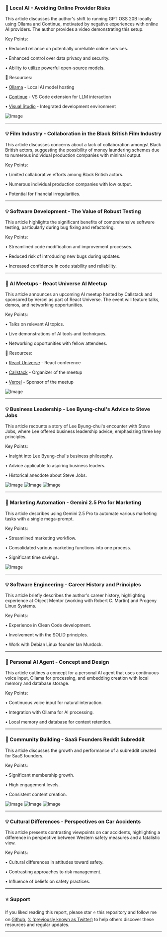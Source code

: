 ### 🤖 Local AI - Avoiding Online Provider Risks

This article discusses the author's shift to running GPT OSS 20B locally using Ollama and Continue, motivated by negative experiences with online AI providers.  The author provides a video demonstrating this setup.

Key Points:

• Reduced reliance on potentially unreliable online services.


• Enhanced control over data privacy and security.


• Ability to utilize powerful open-source models.


🔗 Resources:

• [Ollama](https://x.com/ollama) - Local AI model hosting


• [Continue](https://x.com/continuedev) - VS Code extension for LLM interaction


• [Visual Studio](https://x.com/VisualStudio) - Integrated development environment


![Image](https://pbs.twimg.com/amplify_video_thumb/1958122604562182144/img/ZirOhWlYrCM-lbXG.jpg)

---
### 💡 Film Industry - Collaboration in the Black British Film Industry

This article discusses concerns about a lack of collaboration amongst Black British actors, suggesting the possibility of money laundering schemes due to numerous individual production companies with minimal output.

Key Points:

• Limited collaborative efforts among Black British actors.


• Numerous individual production companies with low output.


• Potential for financial irregularities.


---
### 💡 Software Development - The Value of Robust Testing

This article highlights the significant benefits of comprehensive software testing, particularly during bug fixing and refactoring.

Key Points:

• Streamlined code modification and improvement processes.


• Reduced risk of introducing new bugs during updates.


• Increased confidence in code stability and reliability.

---
### 🚀 AI Meetups - React Universe AI Meetup

This article announces an upcoming AI meetup hosted by Callstack and sponsored by Vercel as part of React Universe.  The event will feature talks, demos, and networking opportunities.

Key Points:

• Talks on relevant AI topics.


• Live demonstrations of AI tools and techniques.


• Networking opportunities with fellow attendees.


🔗 Resources:

• [React Universe](https://x.com/reactuniverse_) - React conference


• [Callstack](https://x.com/callstackio) -  Organizer of the meetup


• [Vercel](https://x.com/vercel) - Sponsor of the meetup


![Image](https://pbs.twimg.com/media/GytkoMbWsAA6n2u?format=jpg&name=small)

---
### 💡 Business Leadership - Lee Byung-chul's Advice to Steve Jobs

This article recounts a story of Lee Byung-chul's encounter with Steve Jobs, where Lee offered business leadership advice, emphasizing three key principles.


Key Points:

•  Insight into Lee Byung-chul's business philosophy.


•  Advice applicable to aspiring business leaders.


• Historical anecdote about Steve Jobs.


![Image](https://pbs.twimg.com/media/GyyZeEAaYAAnVs2?format=jpg&name=900x900)
![Image](https://pbs.twimg.com/media/GyyZeEHaYAAvYRz?format=jpg&name=small)
![Image](https://pbs.twimg.com/media/GyyZeD-bMAACDyX?format=jpg&name=360x360)

---
### 🚀 Marketing Automation - Gemini 2.5 Pro for Marketing

This article describes using Gemini 2.5 Pro to automate various marketing tasks with a single mega-prompt.

Key Points:

• Streamlined marketing workflow.


• Consolidated various marketing functions into one process.


• Significant time savings.


![Image](https://pbs.twimg.com/media/GyyZA-8bcAEeCwB?format=jpg&name=small)

---
### 💡 Software Engineering - Career History and Principles

This article briefly describes the author's career history, highlighting experience at Object Mentor (working with Robert C. Martin) and Progeny Linux Systems.

Key Points:

• Experience in Clean Code development.


• Involvement with the SOLID principles.


• Work with Debian Linux founder Ian Murdock.

---
### 🤖 Personal AI Agent - Concept and Design

This article outlines a concept for a personal AI agent that uses continuous voice input, Ollama for processing, and embedding creation with local memory and database storage.


Key Points:

• Continuous voice input for natural interaction.


• Integration with Ollama for AI processing.


• Local memory and database for context retention.


---
### 🚀 Community Building - SaaS Founders Reddit Subreddit

This article discusses the growth and performance of a subreddit created for SaaS founders.


Key Points:

• Significant membership growth.


• High engagement levels.


• Consistent content creation.


![Image](https://pbs.twimg.com/media/GyyPpTKawAAfOM6?format=jpg&name=small)
![Image](https://pbs.twimg.com/media/GyyPpjyb0AANm-o?format=jpg&name=360x360)
![Image](https://pbs.twimg.com/media/GyyPpwibkAAYgXB?format=jpg&name=360x360)

---
### 💡 Cultural Differences - Perspectives on Car Accidents

This article presents contrasting viewpoints on car accidents, highlighting a difference in perspective between Western safety measures and a fatalistic view.


Key Points:

• Cultural differences in attitudes toward safety.


• Contrasting approaches to risk management.


• Influence of beliefs on safety practices.


---

### ⭐️ Support

If you liked reading this report, please star ⭐️ this repository and follow me on [Github](https://github.com/Drix10), [𝕏 (previously known as Twitter)](https://x.com/DRIX_10_) to help others discover these resources and regular updates.

---